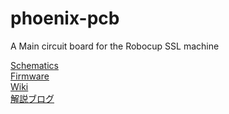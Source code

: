 # phoenix-pcb
A Main circuit board for the Robocup SSL machine

[Schematics](Schematics.pdf)  
[Firmware](https://github.com/Nkyoku/phoenix-firmware)  
[Wiki](https://github.com/Nkyoku/phoenix-pcb/wiki)  
[解説ブログ](https://blankalilio.blogspot.com/2020/11/phoenix_15.html)

